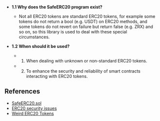 - **1.1 Why does the SafeERC20 program exist?**
  - Not all ERC20 tokens are standard ERC20 tokens, for example some tokens do not return a bool (e.g. USDT) on ERC20 methods, and some tokens do not revert on failure but return false (e.g. ZRX) and so on, so this library is used to deal with these special circumstances.

- **1.2 When should it be used?**
  - 1. When dealing with unknown or non-standard ERC20 tokens.
  - 2. To enhance the security and reliability of smart contracts interacting with ERC20 tokens.

## References

- [SafeERC20.sol](https://github.com/OpenZeppelin/openzeppelin-contracts/blob/master/contracts/token/ERC20/utils/SafeERC20.sol)
- [ERC20 security issues](https://medium.com/@deliriusz/ten-issues-with-erc20s-that-can-ruin-you-smart-contract-6c06c44948e0)
- [Weird ERC20 Tokens](https://github.com/d-xo/weird-erc20)
